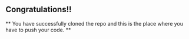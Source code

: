 ## Congratulations!!
** You have successfully cloned the repo and this is the place where you have to push your code. **
